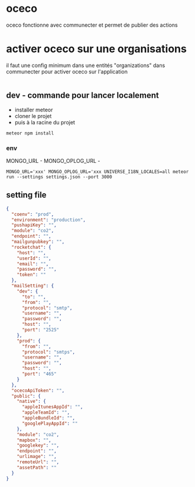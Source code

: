 # oceco

oceco fonctionne avec communecter et permet de publier des actions

# activer oceco sur une organisations
il faut une config minimum dans une entités "organizations" dans communecter pour activer oceco sur l'application

```json

```

## dev - commande pour lancer localement

* installer meteor 
* cloner le projet
* puis à la racine du projet

```shell
meteor npm install
```

### env

MONGO_URL - 
MONGO_OPLOG_URL - 

```shell
MONGO_URL='xxx' MONGO_OPLOG_URL='xxx UNIVERSE_I18N_LOCALES=all meteor run --settings settings.json --port 3000
```

## setting file

``` json
{
  "coenv": "prod",
  "environment": "production",
  "pushapiKey": "",
  "module": "co2",
  "endpoint": "",
  "mailgunpubkey": "",
  "rocketchat": {
    "host": "",
    "userId": "",
    "email": "",
    "password": "",
    "token": ""
  },
  "mailSetting": {
    "dev": {
      "to": "",
      "from": "",
      "protocol": "smtp",
      "username": "",
      "password": "",
      "host": "",
      "port": "2525"
    },
    "prod": {
      "from": "",
      "protocol": "smtps",
      "username": "",
      "password": "",
      "host": "",
      "port": "465"
    }
  },
  "ocecoApiToken": "",
  "public": {
    "native": {
      "appleItunesAppId": "",
      "appleTeamId": "",
      "appleBundleId": "",
      "googlePlayAppId": ""
    },
    "module": "co2",
    "mapbox": "",
    "googlekey": "",
    "endpoint": "",
    "urlimage": "",
    "remoteUrl": "",
    "assetPath": ""
  }
}
```